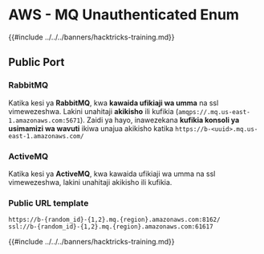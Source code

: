# AWS - MQ Unauthenticated Enum

{{#include ../../../banners/hacktricks-training.md}}

## Public Port

### **RabbitMQ**

Katika kesi ya **RabbitMQ**, kwa **kawaida ufikiaji wa umma** na ssl vimewezeshwa. Lakini unahitaji **akikisho** ili kufikia (`amqps://.mq.us-east-1.amazonaws.com:5671`​​). Zaidi ya hayo, inawezekana **kufikia konsoli ya usimamizi wa wavuti** ikiwa unajua akikisho katika `https://b-<uuid>.mq.us-east-1.amazonaws.com/`

### ActiveMQ

Katika kesi ya **ActiveMQ**, kwa kawaida ufikiaji wa umma na ssl vimewezeshwa, lakini unahitaji akikisho ili kufikia.

### Public URL template
```
https://b-{random_id}-{1,2}.mq.{region}.amazonaws.com:8162/
ssl://b-{random_id}-{1,2}.mq.{region}.amazonaws.com:61617
```
{{#include ../../../banners/hacktricks-training.md}}
